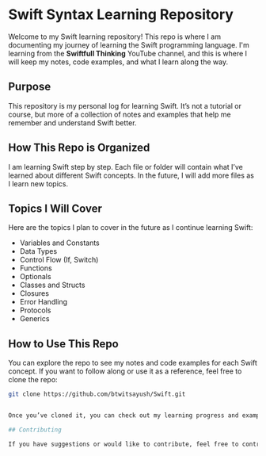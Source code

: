 # Swift Syntax Learning Repository

Welcome to my Swift learning repository! This repo is where I am documenting my journey of learning the Swift programming language. I'm learning from the **Swiftfull Thinking** YouTube channel, and this is where I will keep my notes, code examples, and what I learn along the way.

## Purpose

This repository is my personal log for learning Swift. It’s not a tutorial or course, but more of a collection of notes and examples that help me remember and understand Swift better.

## How This Repo is Organized

I am learning Swift step by step. Each file or folder will contain what I’ve learned about different Swift concepts. In the future, I will add more files as I learn new topics.

## Topics I Will Cover

Here are the topics I plan to cover in the future as I continue learning Swift:

- Variables and Constants
- Data Types
- Control Flow (If, Switch)
- Functions
- Optionals
- Classes and Structs
- Closures
- Error Handling
- Protocols
- Generics

## How to Use This Repo

You can explore the repo to see my notes and code examples for each Swift concept. If you want to follow along or use it as a reference, feel free to clone the repo:

```bash
git clone https://github.com/btwitsayush/Swift.git


Once you’ve cloned it, you can check out my learning progress and examples.

## Contributing

If you have suggestions or would like to contribute, feel free to contribute.
